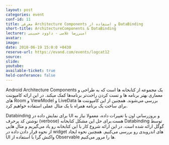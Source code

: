 ```yaml
---
layout: post
categories: event
conf-id: 11
title: معرفی Architecture Components و استفاده از DataBinding
short-title: ArchitectureComponents & DataBinding
lecturer: امیررضا غلامی - داوود حسینی
avatar:
image: 
date: 2018-06-19 15:0:0 +0430
reserve-url: https://evand.com/events/logcat12
source:
slide: 
youtube: 
available-ticket: true
held-conferance: false
---
```

Android Architecture Components
یک مجموعه از کتابخانه ها است که به طراحی و معماری بهتر برنامه ها و تست کردن راحت‌تر برنامه‌ها کمک میکند. در این ارائه کامپوننت های Room و ViewModel و  LiveData بررسی می‌شوند. همچنین  از این کامپوننت ها برای ساخت یک برنامه همراه با یک مثال عملی استفاده خواهیم کرد.

Databinding
برای نمایش داده در UI و بروزرسانی اون با تغییرات داده، معمولا نیاز به نوشتن کد پرحرف (verbose) هست.برای حل این مشکل کتابخانه Databinding توسط گوگل ارائه شده است.
در این ارائه شروع کار با این کتابخانه رو یاد می‌گیریم و مثال هایی از نحوه قرار دادن داده در widget های اندرویدی رو بررسی می‌کنیم. همچنین نحوه ایجاد UI واکنش گرا با استفاده از Observable ها را مرور می‌کنیم.